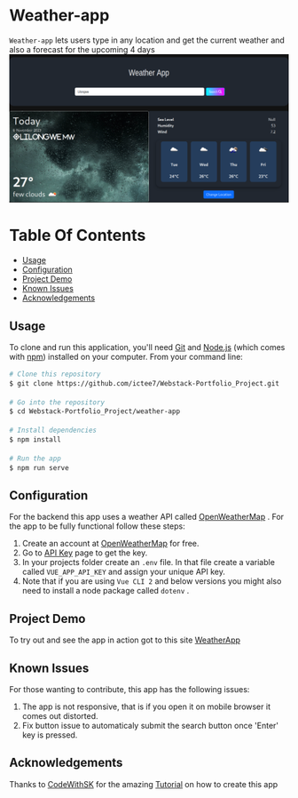 # Weather-app

`Weather-app` lets users type in any location and get the current weather and also a forecast for the upcoming 4 days
![App Screenshot](https://github.com/ictee7/Webstack-Portfolio_Project/blob/main/weather-app/images/webapp.png)

# Table Of Contents

 * [Usage](#usage)
 * [Configuration](#configuration)
 * [Project Demo](#project-demo)
 * [Known Issues](#known-issues)
 * [Acknowledgements](#acknowledgements)

 ## Usage

 To clone and run this application, you'll need [Git](https://git-scm.com) and [Node.js](https://nodejs.org/en/download/) (which comes with [npm](http://npmjs.com)) installed on your computer. From your command line:

 ```bash
# Clone this repository
$ git clone https://github.com/ictee7/Webstack-Portfolio_Project.git

# Go into the repository
$ cd Webstack-Portfolio_Project/weather-app

# Install dependencies
$ npm install

# Run the app
$ npm run serve
```

## Configuration

For the backend this app uses a weather API called [OpenWeatherMap](https://openweathermap.org/) . For the app to be fully functional follow these steps:

1. Create an account at [OpenWeatherMap](https://openweathermap.org/) for free.
2. Go to [API Key](https://home.openweathermap.org/api_keys) page to get the key.
3. In your projects folder create an `.env` file. In that file create a variable called `VUE_APP_API_KEY` and assign your unique API key.
4. Note that if you are using `Vue CLI 2` and below versions you might also need to install a node package called `dotenv` .

## Project Demo

To try out and see the app in action got to this site [WeatherApp](http://alx.appsols.tech)

## Known Issues

For those wanting to contribute, this app has the following issues:

1. The app is not responsive, that is if you open it on mobile browser it comes out distorted.
2. Fix button issue to automaticaly submit the search button once 'Enter' key is pressed.

## Acknowledgements

Thanks to [CodeWithSK](https://codewsk.com/) for the amazing [Tutorial](https://www.youtube.com/watch?v=YqsmqL8wHT8) on how to create this app